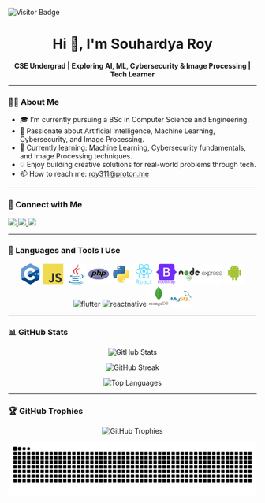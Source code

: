 ![Visitor Badge](https://visitor-badge.laobi.icu/badge?page_id=roysouhardyo.roysouhardyo)

<h1 align="center">Hi 👋, I'm Souhardya Roy</h1>
<p align="center"><strong>CSE Undergrad | Exploring AI, ML, Cybersecurity & Image Processing | Tech Learner</strong></p>

---

### 👨‍💻 About Me

- 🎓 I’m currently pursuing a BSc in Computer Science and Engineering.
- 🤖 Passionate about Artificial Intelligence, Machine Learning, Cybersecurity, and Image Processing.
- 🌱 Currently learning: Machine Learning, Cybersecurity fundamentals, and Image Processing techniques.
- 💡 Enjoy building creative solutions for real-world problems through tech.
- 📫 How to reach me: [roy311@proton.me](mailto:roy311@proton.me)

---

### 🔗 Connect with Me

<p align="left">
  <a href="https://linkedin.com/in/your-linkedin" target="_blank">
    <img src="https://img.shields.io/badge/LinkedIn-blue?logo=linkedin&logoColor=white" />
  </a>
  <a href="mailto:your.email@example.com" target="_blank">
    <img src="https://img.shields.io/badge/Gmail-red?logo=gmail&logoColor=white" />
  </a>
  <a href="https://github.com/roysouhardyo" target="_blank">
    <img src="https://img.shields.io/badge/GitHub-black?logo=github&logoColor=white" />
  </a>
</p>

---

### 🚀 Languages and Tools I Use

<p align="center">
  <img src="https://raw.githubusercontent.com/devicons/devicon/master/icons/cplusplus/cplusplus-original.svg" alt="cplusplus" width="42" height="42"/>
  <img src="https://raw.githubusercontent.com/devicons/devicon/master/icons/javascript/javascript-original.svg" alt="javascript" width="42" height="42"/>
  <img src="https://raw.githubusercontent.com/devicons/devicon/master/icons/java/java-original.svg" alt="java" width="42" height="42"/>
  <img src="https://raw.githubusercontent.com/devicons/devicon/master/icons/php/php-original.svg" alt="php" width="42" height="42"/>
  <img src="https://raw.githubusercontent.com/devicons/devicon/master/icons/python/python-original.svg" alt="python" width="42" height="42"/>
  <img src="https://raw.githubusercontent.com/devicons/devicon/master/icons/react/react-original-wordmark.svg" alt="react" width="42" height="42"/>
  <img src="https://raw.githubusercontent.com/devicons/devicon/master/icons/bootstrap/bootstrap-plain-wordmark.svg" alt="bootstrap" width="42" height="42"/>
  <img src="https://raw.githubusercontent.com/devicons/devicon/master/icons/nodejs/nodejs-original-wordmark.svg" alt="nodejs" width="42" height="42"/>
  <img src="https://raw.githubusercontent.com/devicons/devicon/master/icons/express/express-original-wordmark.svg" alt="express" width="42" height="42"/>
  <img src="https://raw.githubusercontent.com/devicons/devicon/master/icons/android/android-original-wordmark.svg" alt="android" width="42" height="42"/>
  <img src="https://www.vectorlogo.zone/logos/flutterio/flutterio-icon.svg" alt="flutter" width="42" height="42"/>
  <img src="https://reactnative.dev/img/header_logo.svg" alt="reactnative" width="42" height="42"/>
  <img src="https://raw.githubusercontent.com/devicons/devicon/master/icons/mongodb/mongodb-original-wordmark.svg" alt="mongodb" width="42" height="42"/>
  <img src="https://raw.githubusercontent.com/devicons/devicon/master/icons/mysql/mysql-original-wordmark.svg" alt="mysql" width="42" height="42"/>
</p>

---

### 📊 GitHub Stats

<p align="center">
  <img src="https://github-readme-stats.vercel.app/api?username=roysouhardyo&show_icons=true&locale=en" alt="GitHub Stats" />
</p>

<p align="center">
  <img src="https://github-readme-streak-stats.herokuapp.com/?user=roysouhardyo" alt="GitHub Streak" />
</p>

<p align="center">
  <img src="https://github-readme-stats.vercel.app/api/top-langs?username=roysouhardyo&show_icons=true&locale=en&layout=compact" alt="Top Languages" />
</p>

---

### 🏆 GitHub Trophies

<p align="center">
  <img src="https://github-profile-trophy.vercel.app/?username=roysouhardyo" alt="GitHub Trophies" />
</p>

<picture>
  <source media="(prefers-color-scheme: dark)" srcset="https://raw.githubusercontent.com/roysouhardyo/roysouhardyo/output/github-snake-dark.svg" />
  <source media="(prefers-color-scheme: light)" srcset="https://raw.githubusercontent.com/roysouhardyo/roysouhardyo/output/github-snake.svg" />
  <img alt="github-snake" src="https://raw.githubusercontent.com/roysouhardyo/roysouhardyo/output/github-snake.svg" />
</picture>

